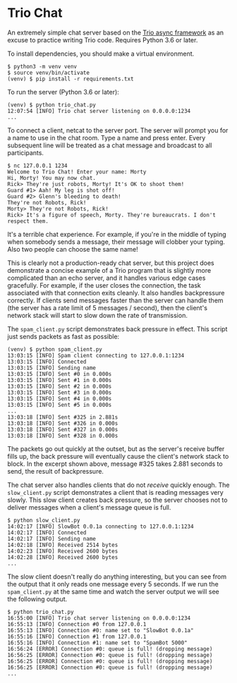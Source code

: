# Trio Chat

An extremely simple chat server based on the [Trio async
framework](https://trio.readthedocs.io/) as an excuse to practice writing Trio
code. Requires Python 3.6 or later.

To install dependencies, you should make a virtual environment.

    $ python3 -m venv venv
    $ source venv/bin/activate
    (venv) $ pip install -r requirements.txt

To run the server (Python 3.6 or later):

    (venv) $ python trio_chat.py
    12:07:54 [INFO] Trio chat server listening on 0.0.0.0:1234
    ...

To connect a client, netcat to the server port. The server will prompt you for
a name to use in the chat room. Type a name and press enter. Every subsequent
line will be treated as a chat message and broadcast to all participants.

    $ nc 127.0.0.1 1234
    Welcome to Trio Chat! Enter your name: Morty
    Hi, Morty! You may now chat.
    Rick> They're just robots, Morty! It's OK to shoot them!
    Guard #1> Aah! My leg is shot off!
    Guard #2> Glenn's bleeding to death!
    They're not Robots, Rick!
    Morty> They're not Robots, Rick!
    Rick> It's a figure of speech, Morty. They're bureaucrats. I don't respect them.

It's a terrible chat experience. For example, if you're in the middle of typing
when somebody sends a message, their message will clobber your typing. Also
two people can choose the same name!

This is clearly not a production-ready chat server, but this project does
demonstrate a concise example of a Trio program that is slightly more
complicated than an echo server, and it handles various edge cases gracefully.
For example, if the user closes the connection, the task associated with that
connection exits cleanly. It also handles backpressure correctly. If clients
send messages faster than the server can handle them (the server has a rate
limit of 5 messages / second), then the client's network stack will start to
slow down the rate of transmission.

The `spam_client.py` script demonstrates back pressure in effect. This script
just sends packets as fast as possible:

    (venv) $ python spam_client.py
    13:03:15 [INFO] Spam client connecting to 127.0.0.1:1234
    13:03:15 [INFO] Connected
    13:03:15 [INFO] Sending name
    13:03:15 [INFO] Sent #0 in 0.000s
    13:03:15 [INFO] Sent #1 in 0.000s
    13:03:15 [INFO] Sent #2 in 0.000s
    13:03:15 [INFO] Sent #3 in 0.000s
    13:03:15 [INFO] Sent #4 in 0.000s
    13:03:15 [INFO] Sent #5 in 0.000s
    ...
    13:03:18 [INFO] Sent #325 in 2.881s
    13:03:18 [INFO] Sent #326 in 0.000s
    13:03:18 [INFO] Sent #327 in 0.000s
    13:03:18 [INFO] Sent #328 in 0.000s

The packets go out quickly at the outset, but as the server's receive buffer
fills up, the back pressure will eventually cause the client's network stack to
block. In the excerpt shown above, message #325 takes 2.881 seconds to send,
the result of backpressure.

The chat server also handles clients that do not _receive_ quickly enough. The
`slow_client.py` script demonstrates a client that is reading messages very
slowly. This slow client creates back pressure, so the server chooses not to
deliver messages when a client's message queue is full.

    $ python slow_client.py
    14:02:17 [INFO] SlowBot 0.0.1a connecting to 127.0.0.1:1234
    14:02:17 [INFO] Connected
    14:02:17 [INFO] Sending name
    14:02:18 [INFO] Received 2514 bytes
    14:02:23 [INFO] Received 2600 bytes
    14:02:28 [INFO] Received 2600 bytes
    ...

The slow client doesn't really do anything interesting, but you can see from the
output that it only reads one message every 5 seconds. If we run the
`spam_client.py` at the same time and watch the server output we will see the
following output.

    $ python trio_chat.py
    16:55:00 [INFO] Trio chat server listening on 0.0.0.0:1234
    16:55:13 [INFO] Connection #0 from 127.0.0.1
    16:55:13 [INFO] Connection #0: name set to "SlowBot 0.0.1a"
    16:55:16 [INFO] Connection #1 from 127.0.0.1
    16:55:16 [INFO] Connection #1: name set to "SpamBot 5000"
    16:56:24 [ERROR] Connection #0: queue is full! (dropping message)
    16:56:25 [ERROR] Connection #0: queue is full! (dropping message)
    16:56:25 [ERROR] Connection #0: queue is full! (dropping message)
    16:56:25 [ERROR] Connection #0: queue is full! (dropping message)
    ...

